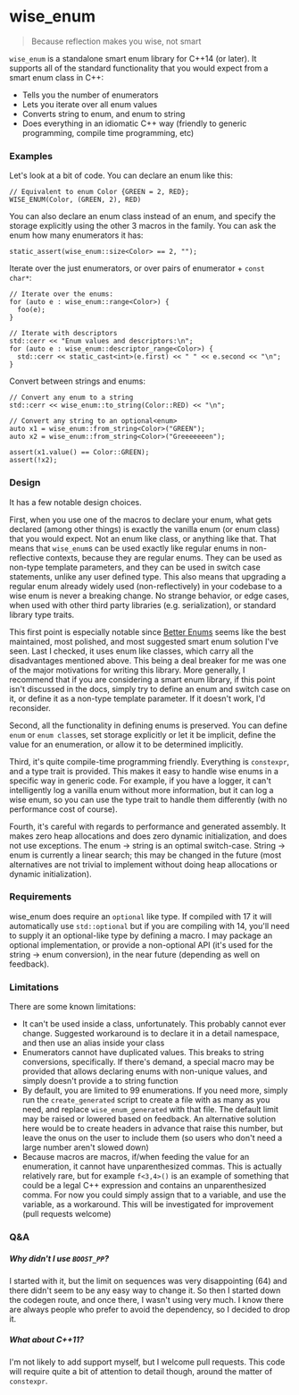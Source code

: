 # wise_enum

> Because reflection makes you wise, not smart

`wise_enum` is a standalone smart enum library for C++14 (or later). It supports
all of the standard functionality that you would expect from a smart enum class
in C++:
 - Tells you the number of enumerators
 - Lets you iterate over all enum values
 - Converts string to enum, and enum to string
 - Does everything in an idiomatic C++ way (friendly to generic programming,
   compile time programming, etc)

### Examples

Let's look at a bit of code. You can declare an enum like this:

```
// Equivalent to enum Color {GREEN = 2, RED};
WISE_ENUM(Color, (GREEN, 2), RED)
```

You can also declare an enum class instead of an enum, and specify the storage
explicitly using the other 3 macros in the family. You can ask the enum how many
enumerators it has:

```
static_assert(wise_enum::size<Color> == 2, "");
```

Iterate over the just enumerators, or over pairs of enumerator + `const char*`:

```
// Iterate over the enums:
for (auto e : wise_enum::range<Color>) {
  foo(e);
}

// Iterate with descriptors
std::cerr << "Enum values and descriptors:\n";
for (auto e : wise_enum::descriptor_range<Color>) {
  std::cerr << static_cast<int>(e.first) << " " << e.second << "\n";
}
```

Convert between strings and enums:
```
// Convert any enum to a string
std::cerr << wise_enum::to_string(Color::RED) << "\n";

// Convert any string to an optional<enum>
auto x1 = wise_enum::from_string<Color>("GREEN");
auto x2 = wise_enum::from_string<Color>("Greeeeeeen");

assert(x1.value() == Color::GREEN);
assert(!x2);
```

### Design

It has a few notable design choices.

First, when you use one of the macros to declare your enum, what gets declared
(among other things) is exactly the vanilla enum (or enum class) that you would
expect. Not an enum like class, or anything like that. That means that
`wise_enum`s can be used exactly like regular enums in non-reflective contexts,
because they are regular enums. They can be used as non-type template
parameters, and they can be used in switch case statements, unlike any user
defined type. This also means that upgrading a regular enum already widely used
(non-reflectively) in your codebase to a wise enum is never a breaking change.
No strange behavior, or edge cases, when used with other third party libraries
(e.g. serialization), or standard library type traits.

This first point is especially notable since [Better
Enums](https://github.com/aantron/better-enums) seems like the best maintained,
most polished, and most suggested smart enum solution I've seen. Last I checked,
it uses enum like classes, which carry all the disadvantages mentioned above.
This being a deal breaker for me was one of the major motivations for writing
this library. More generally, I recommend that if you are considering a smart
enum library, if this point isn't discussed in the docs, simply try to define an
enum and switch case on it, or define it as a non-type template parameter. If it
doesn't work, I'd reconsider.

Second, all the functionality in defining enums is preserved. You can define
`enum` or `enum class`es, set storage explicitly or let it be implicit, define
the value for an enumeration, or allow it to be determined implicitly.

Third, it's quite compile-time programming friendly. Everything is `constexpr`,
and a type trait is provided. This makes it easy to handle wise enums in a
specific way in generic code. For example, if you have a logger, it can't
intelligently log a vanilla enum without more information, but it can log a wise
enum, so you can use the type trait to handle them differently (with no
performance cost of course).

Fourth, it's careful with regards to performance and generated assembly. It
makes zero heap allocations and does zero dynamic initialization, and does not
use exceptions. The enum -> string is an optimal switch-case. String -> enum is
currently a linear search; this may be changed in the future (most alternatives
are not trivial to implement without doing heap allocations or dynamic
initialization).

### Requirements

wise_enum does require an `optional` like type. If compiled with 17 it will
automatically use `std::optional` but if you are compiling with 14, you'll need
to supply it an optional-like type by defining a macro. I may package an
optional implementation, or provide a non-optional API (it's used for the string
-> enum conversion), in the near future (depending as well on feedback).

### Limitations

There are some known limitations:

 - It can't be used inside a class, unfortunately. This probably cannot ever
 change. Suggested workaround is to declare it in a detail namespace, and then
 use an alias inside your class
 - Enumerators cannot have duplicated values. This breaks to string conversions,
   specifically. If there's demand, a special macro may be provided that allows
   declaring enums with non-unique values, and simply doesn't provide a to string
   function
 - By default, you are limited to 99 enumerations. If you need more, simply run
   the `create_generated` script to create a file with as many as you need, and
   replace `wise_enum_generated` with that file. The default limit may be raised
   or lowered based on feedback. An alternative solution here would be to create
   headers in advance that raise this number, but leave the onus on the user to
   include them (so users who don't need a large number aren't slowed down)
 - Because macros are macros, if/when feeding the value for an enumeration, it
   cannot have unparenthesized commas. This is actually relatively rare, but for
   example `f<3,4>()` is an example of something that could be a legal C++
   expression and contains an unparenthesized comma. For now you could simply
   assign that to a variable, and use the variable, as a workaround. This will
   be investigated for improvement (pull requests welcome)


### Q&A

##### Why didn't I use `BOOST_PP`?
I started with it, but the limit on sequences was very disappointing (64) and
there didn't seem to be any easy way to change it. So then I started down the
codegen route, and once there, I wasn't using very much. I know there are always
people who prefer to avoid the dependency, so I decided to drop it.

##### What about C++11?
I'm not likely to add support myself, but I welcome pull requests. This code
will require quite a bit of attention to detail though, around the matter of
`constexpr`.
